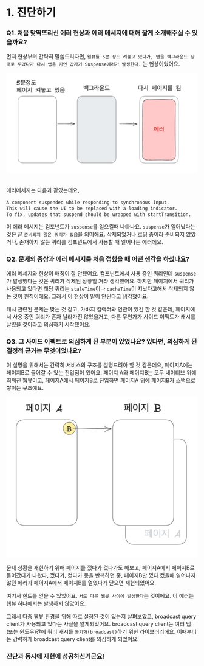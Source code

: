 # 1. 진단하기

### Q1. 처음 맞딱뜨리신 에러 현상과 에러 메세지에 대해 짧게 소개해주실 수 있을까요?

먼저 현상부터 간략히 말씀드리자면, `웹뷰를 5분 정도 켜놓고 있다가, 앱을 백그라운드 상태로 두었다가 다시 앱을 키면 갑자기 Suspense에러가 발생한다.` 는 현상이었어요.

![](../../../images/interview/react-query/1.jpeg)

<br/>
에러메세지는 다음과 같았는데요,

```
A component suspended while responding to synchronous input.
This will cause the UI to be replaced with a loading indicator.
To fix, updates that suspend should be wrapped with startTransition.
```

이 에러 메세지는 컴포넌트가 `suspense`를 일으킬때 나타나요. `suspense`가 일어났다는 것은 곧 `준비되지 않은 쿼리가 있음`을 의미해요. 삭제되었거나 로딩 중이라 준비되지 않았거나, 존재하지 않는 쿼리를 컴포넌트에서 사용할 때 일어나는 에러에요.

### Q2. 문제의 증상과 에러 메시지를 처음 접했을 때 어떤 생각을 하셨나요?

에러 메세지와 현상이 매칭이 잘 안됐어요. 컴포넌트에서 사용 중인 쿼리인데 `suspense`가 발생했다는 것은 쿼리가 삭제된 상황일 거라 생각했어요. 하지만 페이지에서 쿼리가 사용되고 있다면 해당 쿼리는 `staleTime`이나 `cacheTime`이 지났다고해서 삭제되지 않는 것이 원칙이에요. 그래서 이 현상이 말이 안된다고 생각했어요.

캐시 관련된 문제는 맞는 것 같고, 가바지 컬랙터와 연관이 있긴 한 것 같은데, 페이지에서 사용 중인 쿼리가 혼자 날라가진 않았을거고, 다른 무언가가 사이드 이팩트가 캐시를 날렸을 것이라고 의심하기 시작했어요.

### Q3. 그 사이드 이펙트로 의심하게 된 부분이 있었나요? 있다면, 의심하게 된 결정적 근거는 무엇이었나요?

이 설명을 위해서는 간략히 서비스의 구조를 설명드려야 할 것 같은데요, 페이지A에는 페이지B로 들어갈 수 있는 진입점이 있어요. 페이지 A와 페이지B는 모두 네이티브 위에 띄워진 웹뷰이고, 페이지A에서 페이지B로 진입하면 페이지A 위에 페이지B가 스택으로 쌓이는 구조예요.

![](../../../images/interview/react-query/2.jpeg)

문제 상황을 재현하기 위해 페이지를 껐다가 켰다가도 해보고, 페이지A에서 페이지B로 들어갔다가 나왔다, 껐다가, 켰다가 등을 반복하던 중, 페이지B만 껐다 켰을때 일어나지 않던 에러가 페이지A에서 페이지B를 열었다가 닫으면 재현되었어요.

여기서 힌트를 얻을 수 있었어요. `서로 다른 웹뷰 사이에 발생한다`는 것이에요. 이 에러는 웹뷰 하나에서는 발생하지 않았어요.

그래서 다중 웹뷰 환경을 위해 따로 설정된 것이 있는지 살펴보았고, broadcast query client가 사용되고 있다는 사실을 알게되었어요. broadcast query client는 여러 탭(또는 윈도우)간에 쿼리 캐시를 `동기화(broadcast)`하기 위한 라이브러리에요. 이때부터는 강력하게 broadcast query client를 의심하게 되었어요.

### 진단과 동시에 재현에 성공하신거군요!
